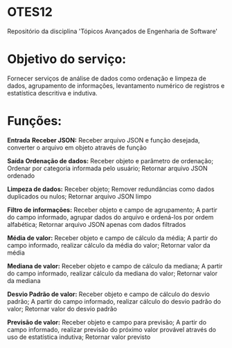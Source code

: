 # OTES12
Repositório da disciplina 'Tópicos Avançados de Engenharia de Software'

# Objetivo do serviço:
Fornecer serviços de análise de dados como ordenação e limpeza de dados, agrupamento de informações, levantamento numérico de registros e estatística descritiva e indutiva.

# Funções:
**Entrada**
**Receber JSON:**
Receber arquivo JSON e função desejada, converter o arquivo em objeto através de função

**Saída**
**Ordenação de dados:**
Receber objeto e parâmetro de ordenação; Ordenar por categoria informada pelo usuário; Retornar arquivo JSON ordenado

**Limpeza de dados:**
Receber objeto; Remover redundâncias como dados duplicados ou nulos; Retornar arquivo JSON limpo

**Filtro de informações:**
Receber objeto e campo de agrupamento; A partir do campo informado, agrupar dados do arquivo e ordená-los por ordem alfabética; Retornar arquivo JSON apenas com dados filtrados

**Média de valor:**
Receber objeto e campo de cálculo da média; A partir do campo informado, realizar cálculo da média do valor; Retornar valor da média

**Mediana de valor:**
Receber objeto e campo de cálculo da mediana; A partir do campo informado, realizar cálculo da mediana do valor; Retornar valor da mediana

**Desvio Padrão de valor:**
Receber objeto e campo de cálculo do desvio padrão; A partir do campo informado, realizar cálculo do desvio padrão do valor; Retornar valor do desvio padrão

**Previsão de valor:**
Receber objeto e campo para previsão; A partir do campo informado, realizar previsão do próximo valor provável através do uso de estatística indutiva; Retornar valor previsto

